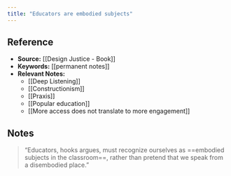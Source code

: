 ```yaml
---
title: "Educators are embodied subjects"
---
```

## Reference
- **Source:** [[Design Justice - Book]]
- **Keywords:** [[permanent notes]]
- **Relevant Notes:** 
	- [[Deep Listening]]
	- [[Constructionism]]
	- [[Praxis]]
	- [[Popular education]]
	- [[More access does not translate to more engagement]]
## Notes
> “Educators, hooks argues, must recognize ourselves as ==embodied subjects in the classroom==, rather than pretend that we speak from a disembodied place.”